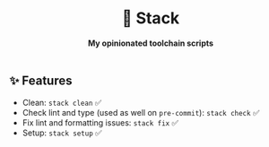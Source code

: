 <div align="center">
    <h1>🦦 Stack</h1>
    <strong>My opinionated toolchain scripts</strong>
</div>
<br>

## ✨ Features

-   Clean: `stack clean` ✅
-   Check lint and type (used as well on `pre-commit`): `stack check` ✅
-   Fix lint and formatting issues: `stack fix` ✅
-   Setup: `stack setup` ✅
